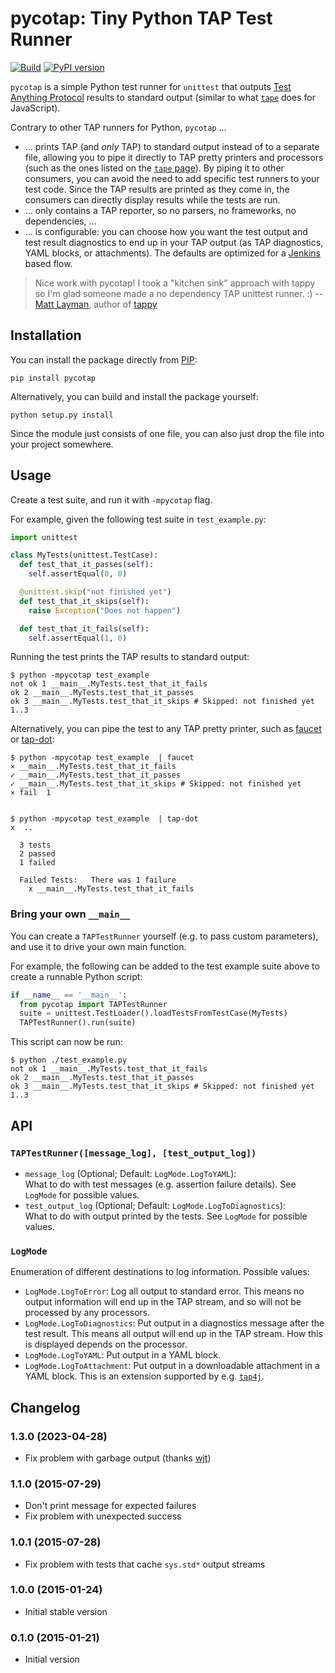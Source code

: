 # pycotap: Tiny Python TAP Test Runner

[![Build](https://github.com/remko/pycotap/actions/workflows/build.yml/badge.svg)](https://github.com/remko/pycotap/actions/workflows/build.yml)
[![PyPI
version](https://badge.fury.io/py/pycotap.svg)](https://badge.fury.io/py/pycotap)

`pycotap` is a simple Python test runner for `unittest` that outputs
[Test Anything Protocol](http://testanything.org) results to standard
output (similar to what [`tape`](https://www.npmjs.com/package/tape)
does for JavaScript).

Contrary to other TAP runners for Python, `pycotap` ...

  - ... prints TAP (and *only* TAP) to standard output instead of to a
    separate file, allowing you to pipe it directly to TAP pretty
    printers and processors (such as the ones listed on the [`tape`
    page](https://www.npmjs.com/package/tape#pretty-reporters)). By
    piping it to other consumers, you can avoid the need to add specific
    test runners to your test code. Since the TAP results are printed as
    they come in, the consumers can directly display results while the
    tests are run.
  - ... only contains a TAP reporter, so no parsers, no frameworks, no
    dependencies, ...
  - ... is configurable: you can choose how you want the test output and
    test result diagnostics to end up in your TAP output (as TAP
    diagnostics, YAML blocks, or attachments). The defaults are
    optimized for a [Jenkins](http://jenkins-ci.org) based flow.

> Nice work with pycotap\! I took a "kitchen sink" approach with tappy
> so I'm glad someone made a no dependency TAP unittest runner. :) --
> [Matt Layman](http://www.mattlayman.com), author of
> [tappy](http://tappy.readthedocs.org/en/latest/)

## Installation

You can install the package directly from
[PIP](https://pypi.python.org):

    pip install pycotap

Alternatively, you can build and install the package yourself:

    python setup.py install

Since the module just consists of one file, you can also just drop the
file into your project somewhere.

## Usage

Create a test suite, and run it with `-mpycotap` flag.

For example, given the following test suite in `test_example.py`:

``` python
import unittest

class MyTests(unittest.TestCase):
  def test_that_it_passes(self):
    self.assertEqual(0, 0)

  @unittest.skip("not finished yet")
  def test_that_it_skips(self): 
    raise Exception("Does not happen")

  def test_that_it_fails(self):
    self.assertEqual(1, 0)
```

Running the test prints the TAP results to standard output:

    $ python -mpycotap test_example
    not ok 1 __main__.MyTests.test_that_it_fails
    ok 2 __main__.MyTests.test_that_it_passes
    ok 3 __main__.MyTests.test_that_it_skips # Skipped: not finished yet
    1..3

Alternatively, you can pipe the test to any TAP pretty printer, such as
[faucet](https://github.com/substack/faucet) or
[tap-dot](https://github.com/scottcorgan/tap-dot):

    $ python -mpycotap test_example  | faucet
    ⨯ __main__.MyTests.test_that_it_fails
    ✓ __main__.MyTests.test_that_it_passes
    ✓ __main__.MyTests.test_that_it_skips # Skipped: not finished yet
    ⨯ fail  1
    
    
    $ python -mpycotap test_example  | tap-dot 
    x  ..  
    
      3 tests
      2 passed
      1 failed  
    
      Failed Tests:   There was 1 failure
        x __main__.MyTests.test_that_it_fails

### Bring your own `__main__`

You can create a `TAPTestRunner` yourself (e.g. to pass custom
parameters), and use it to drive your own main function.

For example, the following can be added to the test example suite above
to create a runnable Python script:

``` python
if __name__ == '__main__':
  from pycotap import TAPTestRunner
  suite = unittest.TestLoader().loadTestsFromTestCase(MyTests)
  TAPTestRunner().run(suite)
```

This script can now be run:

    $ python ./test_example.py 
    not ok 1 __main__.MyTests.test_that_it_fails
    ok 2 __main__.MyTests.test_that_it_passes
    ok 3 __main__.MyTests.test_that_it_skips # Skipped: not finished yet
    1..3

## API

### `TAPTestRunner([message_log], [test_output_log])`

  - `message_log` (Optional; Default: `LogMode.LogToYAML`):  
    What to do with test messages (e.g. assertion failure details). See
    `LogMode` for possible values.
  - `test_output_log` (Optional; Default: `LogMode.LogToDiagnostics`):  
    What to do with output printed by the tests. See `LogMode` for
    possible values.

### `LogMode`

Enumeration of different destinations to log information. Possible
values:

  - `LogMode.LogToError`: Log all output to standard error. This means
    no output information will end up in the TAP stream, and so will not
    be processed by any processors.
  - `LogMode.LogToDiagnostics`: Put output in a diagnostics message
    after the test result. This means all output will end up in the TAP
    stream. How this is displayed depends on the processor.
  - `LogMode.LogToYAML`: Put output in a YAML block.
  - `LogMode.LogToAttachment`: Put output in a downloadable attachment
    in a YAML block. This is an extension supported by e.g.
    [`tap4j`](http://tap4j.org).

## Changelog

### 1.3.0 (2023-04-28)

  - Fix problem with garbage output (thanks
    [wjt](https://github.com/wjt))

### 1.1.0 (2015-07-29)

  - Don't print message for expected failures
  - Fix problem with unexpected success

### 1.0.1 (2015-07-28)

  - Fix problem with tests that cache `sys.std*` output streams

### 1.0.0 (2015-01-24)

  - Initial stable version

### 0.1.0 (2015-01-21)

  - Initial version
